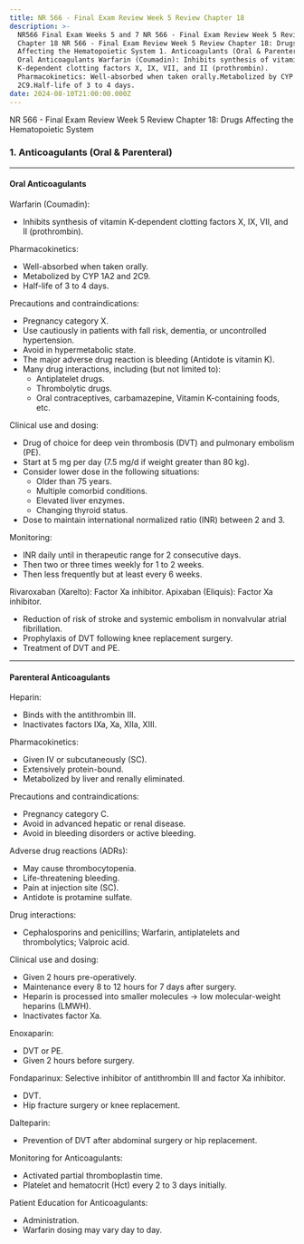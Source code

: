 ```yaml
---
title: NR 566 - Final Exam Review Week 5 Review Chapter 18
description: >-
  NR566 Final Exam Weeks 5 and 7 NR 566 - Final Exam Review Week 5 Review
  Chapter 18 NR 566 - Final Exam Review Week 5 Review Chapter 18: Drugs
  Affecting the Hematopoietic System 1. Anticoagulants (Oral & Parenteral)   
  Oral Anticoagulants Warfarin (Coumadin): Inhibits synthesis of vitamin
  K-dependent clotting factors X, IX, VII, and II (prothrombin).
  Pharmacokinetics: Well-absorbed when taken orally.Metabolized by CYP 1A2 and
  2C9.Half-life of 3 to 4 days.
date: 2024-08-10T21:00:00.000Z
---
```


NR 566 - Final Exam Review Week 5 Review Chapter 18: Drugs Affecting the Hematopoietic System

### 1. Anticoagulants (Oral & Parenteral)

***

#### Oral Anticoagulants

Warfarin (Coumadin):

* Inhibits synthesis of vitamin K-dependent clotting factors X, IX, VII, and II (prothrombin).

Pharmacokinetics:

* Well-absorbed when taken orally.
* Metabolized by CYP 1A2 and 2C9.
* Half-life of 3 to 4 days.

Precautions and contraindications:

* Pregnancy category X.
* Use cautiously in patients with fall risk, dementia, or uncontrolled hypertension.
* Avoid in hypermetabolic state.
* The major adverse drug reaction is bleeding (Antidote is vitamin K).
* Many drug interactions, including (but not limited to):
  * Antiplatelet drugs.
  * Thrombolytic drugs.
  * Oral contraceptives, carbamazepine, Vitamin K-containing foods, etc.

Clinical use and dosing:

* Drug of choice for deep vein thrombosis (DVT) and pulmonary embolism (PE).
* Start at 5 mg per day (7.5 mg/d if weight greater than 80 kg).
* Consider lower dose in the following situations:
  * Older than 75 years.
  * Multiple comorbid conditions.
  * Elevated liver enzymes.
  * Changing thyroid status.
* Dose to maintain international normalized ratio (INR) between 2 and 3.

Monitoring:

* INR daily until in therapeutic range for 2 consecutive days.
* Then two or three times weekly for 1 to 2 weeks.
* Then less frequently but at least every 6 weeks.

Rivaroxaban (Xarelto): Factor Xa inhibitor.
Apixaban (Eliquis): Factor Xa inhibitor.

* Reduction of risk of stroke and systemic embolism in nonvalvular atrial fibrillation.
* Prophylaxis of DVT following knee replacement surgery.
* Treatment of DVT and PE.

***

#### Parenteral Anticoagulants

Heparin:

* Binds with the antithrombin III.
* Inactivates factors IXa, Xa, XIIa, XIII.

Pharmacokinetics:

* Given IV or subcutaneously (SC).
* Extensively protein-bound.
* Metabolized by liver and renally eliminated.

Precautions and contraindications:

* Pregnancy category C.
* Avoid in advanced hepatic or renal disease.
* Avoid in bleeding disorders or active bleeding.

Adverse drug reactions (ADRs):

* May cause thrombocytopenia.
* Life-threatening bleeding.
* Pain at injection site (SC).
* Antidote is protamine sulfate.

Drug interactions:

* Cephalosporins and penicillins; Warfarin, antiplatelets and thrombolytics; Valproic acid.

Clinical use and dosing:

* Given 2 hours pre-operatively.
* Maintenance every 8 to 12 hours for 7 days after surgery.
* Heparin is processed into smaller molecules → low molecular-weight heparins (LMWH).
* Inactivates factor Xa.

Enoxaparin:

* DVT or PE.
* Given 2 hours before surgery.

Fondaparinux: Selective inhibitor of antithrombin III and factor Xa inhibitor.

* DVT.
* Hip fracture surgery or knee replacement.

Dalteparin:

* Prevention of DVT after abdominal surgery or hip replacement.

Monitoring for Anticoagulants:

* Activated partial thromboplastin time.
* Platelet and hematocrit (Hct) every 2 to 3 days initially.

Patient Education for Anticoagulants:

* Administration.
* Warfarin dosing may vary day to day.

